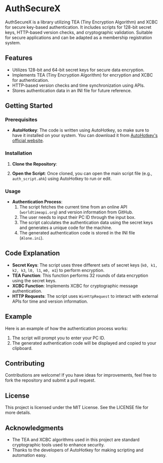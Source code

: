 # AuthSecureX
AuthSecureX is a library utilizing TEA (Tiny Encryption Algorithm) and XCBC for secure key-based authentication. It includes scripts for 128-bit secret keys, HTTP-based version checks, and cryptographic validation. Suitable for secure applications and can be adapted as a membership registration system.


## Features
- Utilizes 128-bit and 64-bit secret keys for secure data encryption.
- Implements TEA (Tiny Encryption Algorithm) for encryption and XCBC for authentication.
- HTTP-based version checks and time synchronization using APIs.
- Stores authentication data in an INI file for future reference.

## Getting Started

### Prerequisites
- **AutoHotkey**: The code is written using AutoHotkey, so make sure to have it installed on your system. You can download it from [AutoHotkey's official website](https://www.autohotkey.com/).

### Installation
1. **Clone the Repository**:

2. **Open the Script**: Once cloned, you can open the main script file (e.g., `auth_script.ahk`) using AutoHotkey to run or edit.

### Usage
- **Authentication Process**:
  1. The script fetches the current time from an online API (`worldtimeapi.org`) and version information from GitHub.
  2. The user needs to input their PC ID through the input box.
  3. The script calculates the authentication data using the secret keys and generates a unique code for the machine.
  4. The generated authentication code is stored in the INI file (`Alone.ini`).

## Code Explanation
- **Secret Keys**: The script uses three different sets of secret keys (`k0, k1, k2, k3`, `l0, l1`, `m0, m1`) to perform encryption.
- **TEA Function**: This function performs 32 rounds of data encryption using the secret keys.
- **XCBC Function**: Implements XCBC for cryptographic message authentication.
- **HTTP Requests**: The script uses `WinHttpRequest` to interact with external APIs for time and version information.

## Example
Here is an example of how the authentication process works:
1. The script will prompt you to enter your PC ID.
2. The generated authentication code will be displayed and copied to your clipboard.

## Contributing
Contributions are welcome! If you have ideas for improvements, feel free to fork the repository and submit a pull request.

## License
This project is licensed under the MIT License. See the LICENSE file for more details.

## Acknowledgments
- The TEA and XCBC algorithms used in this project are standard cryptographic tools used to enhance security.
- Thanks to the developers of AutoHotkey for making scripting and automation easy.

